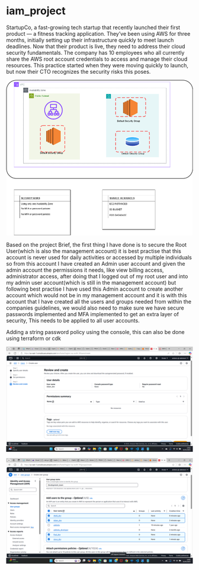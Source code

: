 # iam_project

StartupCo, a fast-growing tech startup that recently launched their first product — a fitness tracking application. They’ve been using AWS for three months, initially setting up their infrastructure quickly to meet launch deadlines. Now that their product is live, they need to address their cloud security fundamentals. The company has 10 employees who all currently share the AWS root account credentials to access and manage their cloud resources. This practice started when they were moving quickly to launch, but now their CTO recognizes the security risks this poses.

![VPC Architecture Diagram](images/startupcoo.png)

Based on the project Brief, the first thing I have done is to secure the Root User(which is also the management account) it is best practise that this account is never used for daily activities or accessed by multiple individuals so from this account I have created an Admin user account and given the admin account the permissions it needs, like view billing access, administrator access, after doing that I logged out of my root user and into my admin user account(which is still in the management account) but following best practise I have used this Admin account to create another account which would not be in my management account and it is with this account that I have created all the users and groups needed from within the companies guidelines, we would also need to make sure we have secure passwords implemented and MFA implemented to get an extra layer of security, This needs to be applied to all user accounts.

Adding a string password policy using the console, this can also be done using terraform or cdk

![Screenshot of Console](images/screenshot01.png)

![Screenshot of Console](images/screenshot02.png)

